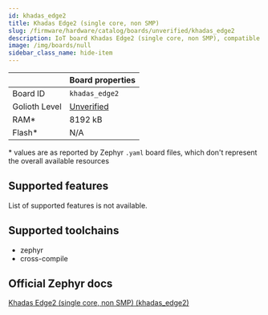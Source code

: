 ```yaml
---
id: khadas_edge2
title: Khadas Edge2 (single core, non SMP)
slug: /firmware/hardware/catalog/boards/unverified/khadas_edge2
description: IoT board Khadas Edge2 (single core, non SMP), compatible with Golioth at unverified level.
image: /img/boards/null
sidebar_class_name: hide-item
---
```


[//]: # (This is an auto-generated file, do not edit! Changes to it will be lost upon re-generation)



|                | Board properties     |
| -------------  | -------------------- |
| Board ID       | `khadas_edge2` |
| Golioth Level  | [Unverified](/firmware/hardware#unverified-boards) |
| RAM*           | 8192 kB |
| Flash*         | N/A |

\* values are as reported by Zephyr `.yaml` board files, which don't represent the overall available resources



## Supported features

List of supported features is not available.

## Supported toolchains

* zephyr
* cross-compile

## Official Zephyr docs

[Khadas Edge2 (single core, non SMP) (khadas_edge2)](https://docs.zephyrproject.org/latest/boards/khadas/edge2/doc/index.html)
